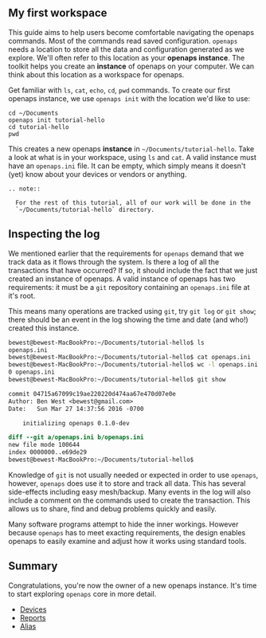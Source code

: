 ## My first workspace

This guide aims to help users become comfortable navigating the
openaps commands.  Most of the commands read saved configuration.
`openaps` needs a location to store all the data and configuration
generated as we explore.  We'll often refer to this location as your
**openaps instance**.  The toolkit helps you create an **instance** of
openaps on your computer.  We can think about this location as a
workspace for openaps.

Get familiar with `ls`, `cat`, `echo`, `cd`, `pwd` commands.
To create our first openaps instance, we use `openaps init` with the
location we'd like to use:

    cd ~/Documents
    openaps init tutorial-hello
    cd tutorial-hello
    pwd

This creates a new openaps **instance** in
`~/Documents/tutorial-hello`.  Take a look at what is in your
workspace, using `ls` and `cat`.  A valid instance must have an
`openaps.ini` file.  It can be empty, which simply means it doesn't
(yet) know about your devices or vendors or anything.

``` eval_rst
.. note::

  For the rest of this tutorial, all of our work will be done in the
  `~/Documents/tutorial-hello` directory.
```

## Inspecting the log
We mentioned earlier that the requirements for `openaps` demand that
we track data as it flows through the system.  Is there a log of all
the transactions that have occurred?  If so, it should include the
fact that we just created an instance of openaps.  A valid instance of
openaps has two requirements: it must be a `git` repository containing
an `openaps.ini` file at it's root.

This means many operations are tracked using `git`, try `git log` or `git
show`; there should be an event in the log showing the time and date (and who!)
created this instance.

```bash
bewest@bewest-MacBookPro:~/Documents/tutorial-hello$ ls
openaps.ini
bewest@bewest-MacBookPro:~/Documents/tutorial-hello$ cat openaps.ini
bewest@bewest-MacBookPro:~/Documents/tutorial-hello$ wc -l openaps.ini
0 openaps.ini
bewest@bewest-MacBookPro:~/Documents/tutorial-hello$ git show
```
```diff
commit 04715a67099c19ae220220d474aa67e470d07e0e
Author: Ben West <bewest@gmail.com>
Date:   Sun Mar 27 14:37:56 2016 -0700

    initializing openaps 0.1.0-dev

diff --git a/openaps.ini b/openaps.ini
new file mode 100644
index 0000000..e69de29
bewest@bewest-MacBookPro:~/Documents/tutorial-hello$
```

Knowledge of `git` is not usually needed or expected in order to use
`openaps`, however, `openaps` does use it to store and track all data.
This has several side-effects including easy mesh/backup.  Many events
in the log will also include a comment on the commands used to create
the transaction.  This allows us to share, find and debug problems
quickly and easily.

Many software programs attempt to hide the inner workings. However
because `openaps` has to meet exacting requirements, the design
enables openaps to easily examine and adjust how it works using
standard tools.

## Summary

Congratulations, you're now the owner of a new openaps instance.  It's
time to start exploring `openaps` core in more detail.

  * [Devices](core/devices.md)
  * [Reports](core/reports.md)
  * [Alias](core/alias.md)

